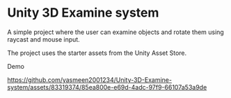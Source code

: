# Unity 3D Examine system
 
A simple project where the user can examine objects and rotate them using raycast and mouse input.

The project uses the starter assets from the Unity Asset Store.

Demo 


https://github.com/yasmeen2001234/Unity-3D-Examine-system/assets/83319374/85ea800e-e69d-4adc-97f9-66107a53a9de